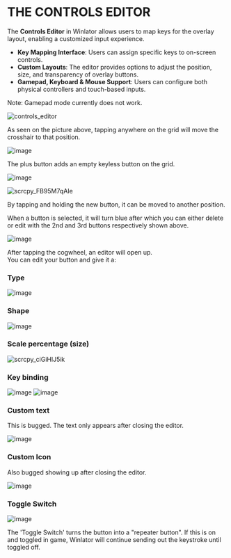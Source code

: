# THE CONTROLS EDITOR

The **Controls Editor** in Winlator allows users to map keys for the overlay layout, enabling a customized input experience.

- **Key Mapping Interface**: Users can assign specific keys to on-screen controls.
- **Custom Layouts**: The editor provides options to adjust the position, size, and transparency of overlay buttons.
- **Gamepad, Keyboard & Mouse Support**: Users can configure both physical controllers and touch-based inputs.

Note: Gamepad mode currently does not work.

![controls_editor](https://github.com/user-attachments/assets/57104137-dcd8-4532-bbe3-0330d1461523)

As seen on the picture above, tapping anywhere on the grid will move the crosshair to that position.  

![image](https://github.com/user-attachments/assets/d687d0a6-c988-4fd6-a196-e42ce5a0783f)  

The plus button adds an empty keyless button on the grid.

![image](https://github.com/user-attachments/assets/8d700ed3-5ba2-443a-8ec3-8071a0b6dd56)  

![scrcpy_FB95M7qAIe](https://github.com/user-attachments/assets/02d1ecf9-725e-44a9-a3a5-a5cafb771c2a)  

By tapping and holding the new button, it can be moved to another position.


When a button is selected, it will turn blue after which you can either delete or edit with the 2nd and 3rd buttons respectively shown above.

![image](https://github.com/user-attachments/assets/30b268d3-04ed-4097-8b97-08c8f9abe261)  

After tapping the cogwheel, an editor will open up.  
You can edit your button and give it a:

### **Type**  

![image](https://github.com/user-attachments/assets/6690282d-3a9b-44e1-bb3c-bff630af45d0)  

  
### **Shape**  

![image](https://github.com/user-attachments/assets/05e961ae-9a7a-40c4-828b-676db65f2d8c)  


### **Scale percentage (size)**  

![scrcpy_ciGiHlJ5ik](https://github.com/user-attachments/assets/c5a65d75-1409-465c-b81b-081d44c85f22)  


### **Key binding**  

![image](https://github.com/user-attachments/assets/3de289ab-f163-4fc2-a8d0-7564898846a1) ![image](https://github.com/user-attachments/assets/1c1d47c1-c519-4441-a9c7-e7af915f2ce1)


  
### **Custom text**  
This is bugged. The text only appears after closing the editor.  

![image](https://github.com/user-attachments/assets/1457ebb7-82eb-44fa-9e75-55f0359ff5cf)


### **Custom Icon**  
Also bugged showing up after closing the editor.  

![image](https://github.com/user-attachments/assets/5e2b5036-b9cf-4957-8e50-d455bd7e13d7)


### Toggle Switch

![image](https://github.com/user-attachments/assets/536e9332-886e-4c22-8d93-499de18c50bc)  

The 'Toggle Switch' turns the button into a "repeater button". If this is on and toggled in game, Winlator will continue sending out the keystroke until toggled off.

